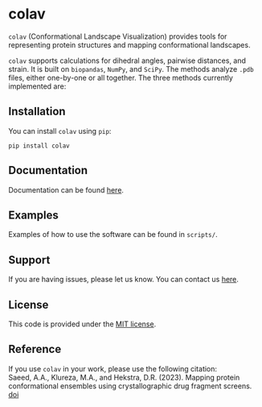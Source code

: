 # colav

`colav` (Conformational Landscape Visualization) provides tools for representing protein structures and mapping conformational landscapes. 

`colav` supports calculations for dihedral angles, pairwise distances, and strain. It is built on `biopandas`, `NumPy`, and `SciPy`. The methods analyze `.pdb` files, either one-by-one or all together. The three methods currently implemented are: 

## Installation 

You can install `colav` using `pip`: 

```
pip install colav
```

## Documentation 

Documentation can be found [here](https://rs-station.github.io/colav). 

## Examples 

Examples of how to use the software can be found in `scripts/`. 

## Support 

If you are having issues, please let us know. You can contact us [here](). 

## License 

This code is provided under the [MIT license](LICENSE). 

## Reference 

If you use `colav` in your work, please use the following citation: <br>
Saeed, A.A., Klureza, M.A., and Hekstra, D.R. (2023). Mapping protein conformational ensembles using crystallographic drug fragment screens. [doi]()